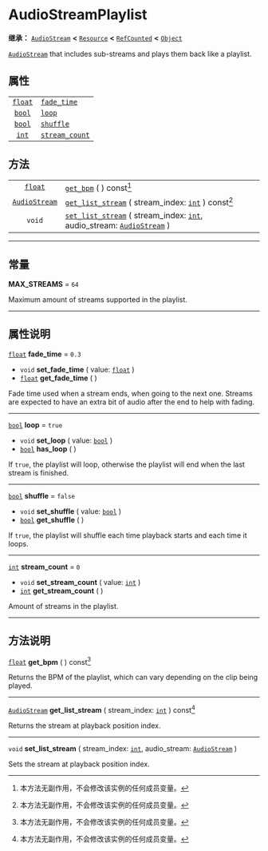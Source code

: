 <!-- ⚠ 请勿编辑本文件 ⚠ -->
<!-- 本文档使用脚本从 WeDot 引擎源码仓库生成。 -->
<!-- 生成脚本：https://github.com/WeDot-Engine/WeDot/tree/4.3/doc/tools/make_md.py； -->
<!-- 原文件：https://github.com/WeDot-Engine/WeDot/tree/4.3/modules/interactive_music/doc_classes/AudioStreamPlaylist.xml。 -->

<div id="_class_audiostreamplaylist"></div>

# AudioStreamPlaylist

**继承：** [`AudioStream`](class_audiostream.md) **<** [`Resource`](class_resource.md) **<** [`RefCounted`](class_refcounted.md) **<** [`Object`](class_object.md)

[`AudioStream`](class_audiostream.md) that includes sub-streams and plays them back like a playlist.

## 属性

|||
|:-:|:--|
| [`float`](class_float.md) | [`fade_time`](#class_audiostreamplaylist_property_fade_time)       | ``0.3``   |
| [`bool`](class_bool.md)   | [`loop`](#class_audiostreamplaylist_property_loop)                 | ``true``  |
| [`bool`](class_bool.md)   | [`shuffle`](#class_audiostreamplaylist_property_shuffle)           | ``false`` |
| [`int`](class_int.md)     | [`stream_count`](#class_audiostreamplaylist_property_stream_count) | ``0``     |

## 方法

|||
|:-:|:--|
| [`float`](class_float.md)             | [`get_bpm`](#class_audiostreamplaylist_method_get_bpm) ( ) const[^const]                                                                                            |
| [`AudioStream`](class_audiostream.md) | [`get_list_stream`](#class_audiostreamplaylist_method_get_list_stream) ( stream_index: [`int`](class_int.md) ) const[^const]                                        |
| `void`                                | [`set_list_stream`](#class_audiostreamplaylist_method_set_list_stream) ( stream_index: [`int`](class_int.md), audio_stream: [`AudioStream`](class_audiostream.md) ) |

<!-- rst-class:: classref-section-separator -->

---

## 常量

<div id="_class_audiostreamplaylist_constant_max_streams"></div>

**MAX_STREAMS** = ``64`` <div id="class_audiostreamplaylist_constant_max_streams"></div>

Maximum amount of streams supported in the playlist.

<!-- rst-class:: classref-section-separator -->

---

## 属性说明

<div id="_class_audiostreamplaylist_property_fade_time"></div>

[`float`](class_float.md) **fade_time** = ``0.3`` <div id="class_audiostreamplaylist_property_fade_time"></div>

- `void` **set_fade_time** ( value: [`float`](class_float.md) )
- [`float`](class_float.md) **get_fade_time** ( )

Fade time used when a stream ends, when going to the next one. Streams are expected to have an extra bit of audio after the end to help with fading.

<!-- rst-class:: classref-item-separator -->

---

<div id="_class_audiostreamplaylist_property_loop"></div>

[`bool`](class_bool.md) **loop** = ``true`` <div id="class_audiostreamplaylist_property_loop"></div>

- `void` **set_loop** ( value: [`bool`](class_bool.md) )
- [`bool`](class_bool.md) **has_loop** ( )

If `true`, the playlist will loop, otherwise the playlist will end when the last stream is finished.

<!-- rst-class:: classref-item-separator -->

---

<div id="_class_audiostreamplaylist_property_shuffle"></div>

[`bool`](class_bool.md) **shuffle** = ``false`` <div id="class_audiostreamplaylist_property_shuffle"></div>

- `void` **set_shuffle** ( value: [`bool`](class_bool.md) )
- [`bool`](class_bool.md) **get_shuffle** ( )

If `true`, the playlist will shuffle each time playback starts and each time it loops.

<!-- rst-class:: classref-item-separator -->

---

<div id="_class_audiostreamplaylist_property_stream_count"></div>

[`int`](class_int.md) **stream_count** = ``0`` <div id="class_audiostreamplaylist_property_stream_count"></div>

- `void` **set_stream_count** ( value: [`int`](class_int.md) )
- [`int`](class_int.md) **get_stream_count** ( )

Amount of streams in the playlist.

<!-- rst-class:: classref-section-separator -->

---

## 方法说明

<div id="_class_audiostreamplaylist_method_get_bpm"></div>

[`float`](class_float.md) **get_bpm** ( ) const[^const]<div id="class_audiostreamplaylist_method_get_bpm"></div>

Returns the BPM of the playlist, which can vary depending on the clip being played.

<!-- rst-class:: classref-item-separator -->

---

<div id="_class_audiostreamplaylist_method_get_list_stream"></div>

[`AudioStream`](class_audiostream.md) **get_list_stream** ( stream_index: [`int`](class_int.md) ) const[^const]<div id="class_audiostreamplaylist_method_get_list_stream"></div>

Returns the stream at playback position index.

<!-- rst-class:: classref-item-separator -->

---

<div id="_class_audiostreamplaylist_method_set_list_stream"></div>

`void` **set_list_stream** ( stream_index: [`int`](class_int.md), audio_stream: [`AudioStream`](class_audiostream.md) )<div id="class_audiostreamplaylist_method_set_list_stream"></div>

Sets the stream at playback position index.

[^virtual]: 本方法通常需要用户覆盖才能生效。
[^const]: 本方法无副作用，不会修改该实例的任何成员变量。
[^vararg]: 本方法除了能接受在此处描述的参数外，还能够继续接受任意数量的参数。
[^constructor]: 本方法用于构造某个类型。
[^static]: 调用本方法无需实例，可直接使用类名进行调用。
[^operator]: 本方法描述的是使用本类型作为左操作数的有效运算符。
[^bitfield]: 这个值是由下列位标志构成位掩码的整数。
[^void]: 无返回值。
